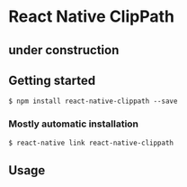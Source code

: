 # React Native ClipPath

## under construction


## Getting started

`$ npm install react-native-clippath --save`

### Mostly automatic installation

`$ react-native link react-native-clippath`  
  
    
## Usage
```javascript

```
